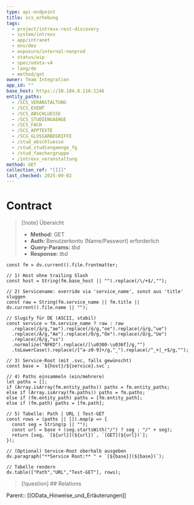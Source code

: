 ```yaml
---
type: api-endpoint
title: scs_erhebung
tags:
  - project/intrexx-rest-discovery
  - system/intrexx
  - app/intranet
  - env/dev
  - exposure/internal-nonprod
  - status/wip
  - spec/odata-v4
  - lang/de
  - method/get
owner: Team Integration
app_id: ""
base_host: https://10.184.8.116:1246
entity_paths: 
  - /SCS_VERANSTALTUNG
  - /SCS_EVENT
  - /SCS_ABSCHLUESSE
  - /SCS_STUDIENGAENGE
  - /SCS_FACH
  - /SCS_APPTEXTE
  - /SCG_GLOSSARBEGRIFFE 
  - /stud_abschluesse 
  - /stud_studiengaenge_fg 
  - /stud_faechergruppe
  - /intrexx_veranstaltung
method: GET
collection_ref: "[[]]"
last_checked: 2025-09-02
---
```



#  Contract

> [!note] Übersicht
> - **Method:** GET
> - **Auth:** Benutzerkonto (Name/Passwort) erforderlich
> - **Query-Params:** _tbd_
> - **Response:** _tbd_


```dataviewjs
const fm = dv.current().file.frontmatter;

// 1) Host ohne trailing Slash
const host = String(fm.base_host || "").replace(/\/+$/,"");

// 2) Servicename: override via 'service_name', sonst aus 'title' sluggen
const raw = String(fm.service_name || fm.title || dv.current().file.name || "");

// Slugify für DE (ASCII, stabil)
const service = fm.service_name ? raw : raw
  .replace(/ä/g,"ae").replace(/ö/g,"oe").replace(/ü/g,"ue")
  .replace(/Ä/g,"Ae").replace(/Ö/g,"Oe").replace(/Ü/g,"Ue")
  .replace(/ß/g,"ss")
  .normalize("NFKD").replace(/[\u0300-\u036f]/g,"")
  .toLowerCase().replace(/[^a-z0-9]+/g,"_").replace(/^_+|_+$/g,"");

// 3) Service-Root (mit .svc, falls gewünscht)
const base = `${host}/${service}.svc`;

// 4) Paths einsammeln (ein/mehrere)
let paths = [];
if (Array.isArray(fm.entity_paths)) paths = fm.entity_paths;
else if (Array.isArray(fm.paths)) paths = fm.paths;
else if (fm.entity_path) paths = [fm.entity_path];
else if (fm.path) paths = [fm.path];

// 5) Tabelle: Path | URL | Test-GET
const rows = (paths || []).map(p => {
  const seg = String(p || "");
  const url = base + (seg.startsWith("/") ? seg : "/" + seg);
  return [seg, `[${url}](${url})`, `[GET](${url})`];
});

// (Optional) Service-Root oberhalb ausgeben
dv.paragraph("**Service Root:** " + `[${base}](${base})`);

// Tabelle rendern
dv.table(["Path","URL","Test-GET"], rows);

```

> [!question] ## Relations

Parent:: [[OData_Hinweise_und_Erläuterungen]]